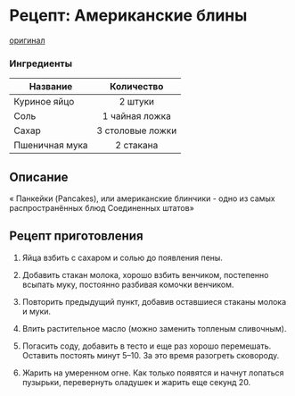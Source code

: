 # Рецепт: Американские блины
[оригинал](https://eda.ru/recepty/zavtraki/amerikanskie-bliny-30600)

### Ингредиенты
| Название        	| Количество    |
| -------------   	|:-------------:|
| Куриное яйцо  	| 2 штуки 			|
| Соль  			| 1 чайная ложка 		|
| Сахар				| 3 столовые ложки 		|
| Пшеничная мука	| 2 стакана 		|

## Описание
« Панкейки (Pancakes), или американские блинчики - одно из самых распространённых блюд Соединенных штатов»

## Рецепт приготовления
1. Яйца взбить с сахаром и солью до появления пены.

2. Добавить стакан молока, хорошо взбить венчиком, постепенно всыпать муку, постоянно разбивая комочки венчиком.

3. Повторить предыдущий пункт, добавив оставшиеся стаканы молока и муки.

4. Влить растительное масло (можно заменить топленым сливочным).

5. Погасить соду, добавить в тесто и еще раз хорошо перемешать. Оставить постоять минут 5–10. За это время разогреть сковороду.

6. Жарить на умеренном огне. Как только появятся и начнут лопаться пузырьки, перевернуть оладушек и жарить еще секунд 20.